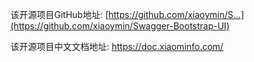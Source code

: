 该开源项目GitHub地址:
[https://github.com/xiaoymin/S...](https://github.com/xiaoymin/Swagger-Bootstrap-UI)

该开源项目中文文档地址:
https://doc.xiaominfo.com/



